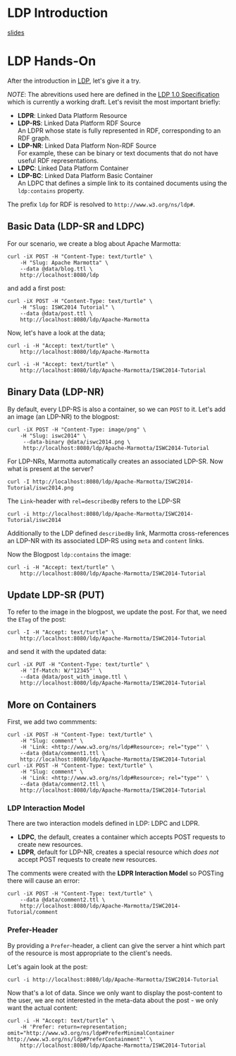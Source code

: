 # LDP Introduction

[slides](https://docs.google.com/presentation/d/1Ed_iKxYIqFuRn6OmlPoJHlAQIvIMisBn63WDM76tLpA)

# LDP Hands-On

After the introduction in [LDP](), let's give it a try.

*NOTE*: The abrevitions used here are defined in the [LDP 1.0 Specification](http://www.w3.org/TR/ldp/) 
which is currently a working draft. Let's revisit the most important briefly:

* **LDPR**: Linked Data Platform Resource
* **LDP-RS**: Linked Data Platform RDF Source <br>
    An LDPR whose state is fully represented in RDF, corresponding to an RDF graph.
* **LDP-NR**: Linked Data Platform Non-RDF Source <br>
    For example, these can be binary or text documents that do not have useful RDF representations.
* **LDPC**: Linked Data Platform Container
* **LDP-BC**: Linked Data Platform Basic Container <br>
    An LDPC that defines a simple link to its contained documents using the `ldp:contains` property.

The prefix `ldp` for RDF is resolved to `http://www.w3.org/ns/ldp#`.

## Basic Data (LDP-SR and LDPC)

For our scenario, we create a blog about Apache Marmotta:

    curl -iX POST -H "Content-Type: text/turtle" \
        -H "Slug: Apache Marmotta" \
        --data @data/blog.ttl \
        http://localhost:8080/ldp

and add a first post:

    curl -iX POST -H "Content-Type: text/turtle" \
        -H "Slug: ISWC2014 Tutorial" \
        --data @data/post.ttl \
        http://localhost:8080/ldp/Apache-Marmotta

Now, let's have a look at the data;

    curl -i -H "Accept: text/turtle" \
        http://localhost:8080/ldp/Apache-Marmotta

    curl -i -H "Accept: text/turtle" \
        http://localhost:8080/ldp/Apache-Marmotta/ISWC2014-Tutorial


## Binary Data (LDP-NR)

By default, every LDP-RS is also a container, so we can `POST` to it.
Let's add an image (an LDP-NR) to the blogpost:

    curl -iX POST -H "Content-Type: image/png" \
        -H "Slug: iswc2014" \
         --data-binary @data/iswc2014.png \
         http://localhost:8080/ldp/Apache-Marmotta/ISWC2014-Tutorial

For LDP-NRs, Marmotta automatically creates an associated LDP-SR. Now what is present at the server?

    curl -I http://localhost:8080/ldp/Apache-Marmotta/ISWC2014-Tutorial/iswc2014.png

The `Link`-header with `rel=describedBy` refers to the LDP-SR

    curl -i http://localhost:8080/ldp/Apache-Marmotta/ISWC2014-Tutorial/iswc2014
    
Additionally to the LDP defined `describedBy` link, Marmotta cross-references an LDP-NR 
with its associated LDP-RS using `meta` and `content` links.

Now the Blogpost `ldp:contains` the image:

    curl -i -H "Accept: text/turtle" \
        http://localhost:8080/ldp/Apache-Marmotta/ISWC2014-Tutorial

## Update LDP-SR (PUT)

To refer to the image in the blogpost, we update the post. For that, we need the `ETag` of the post:

    curl -I -H "Accept: text/turtle" \
        http://localhost:8080/ldp/Apache-Marmotta/ISWC2014-Tutorial

and send it with the updated data:

    curl -iX PUT -H "Content-Type: text/turtle" \
        -H 'If-Match: W/"12345"' \
        --data @data/post_with_image.ttl \
        http://localhost:8080/ldp/Apache-Marmotta/ISWC2014-Tutorial

## More on Containers

First, we add two commments:

    curl -iX POST -H "Content-Type: text/turtle" \
        -H "Slug: comment" \
        -H 'Link: <http://www.w3.org/ns/ldp#Resource>; rel="type"' \
        --data @data/comment1.ttl \
        http://localhost:8080/ldp/Apache-Marmotta/ISWC2014-Tutorial
    curl -iX POST -H "Content-Type: text/turtle" \
        -H "Slug: comment" \
        -H 'Link: <http://www.w3.org/ns/ldp#Resource>; rel="type"' \
        --data @data/comment2.ttl \
        http://localhost:8080/ldp/Apache-Marmotta/ISWC2014-Tutorial

### LDP Interaction Model

There are two interaction models defined in LDP: LDPC and LDPR.

* **LDPC**, the default, creates a
    container which accepts POST requests to create new resources.
* **LDPR**, default for LDP-NR, creates a special resource which *does not* accept
    POST requests to create new resources.

The comments were created with the **LDPR Interaction Model** so POSTing there will cause an error:

    curl -iX POST -H "Content-Type: text/turtle" \
        --data @data/comment2.ttl \
        http://localhost:8080/ldp/Apache-Marmotta/ISWC2014-Tutorial/comment

### Prefer-Header

By providing a `Prefer`-header, a client can give the server a hint which part of the
resource is most appropriate to the client's needs.

Let's again look at the post:

    curl -i http://localhost:8080/ldp/Apache-Marmotta/ISWC2014-Tutorial

Now that's a lot of data. Since we only want to display the post-content to the user, we are not
interested in the meta-data about the post - we only want the actual content:

    curl -i -H "Accept: text/turtle" \
        -H 'Prefer: return=representation; omit="http://www.w3.org/ns/ldp#PreferMinimalContainer http://www.w3.org/ns/ldp#PreferContainment"' \
        http://localhost:8080/ldp/Apache-Marmotta/ISWC2014-Tutorial
